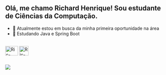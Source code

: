 ## Olá, me chamo Richard Henrique! Sou estudante de Ciências da Computação. 

- 🔭 Atualmente estou em busca da minha primeira oportunidade na área
- 🌱 Estudando Java e Spring Boot


<div style="display: inline_block"><br>
  <img align="center" alt="Ric-java" height="30" width="40" src="https://icongr.am/devicon/java-original.svg?size=128&color=currentColor">
  <img align="center" alt="Ric-springBoot" height="30" width="30" src="https://img.icons8.com/?size=100&id=90519&format=png&color=000000">
  
</div>

##

<div>
  <a href="https://www.linkedin.com/in/richard-henrique/" target="_blank"><img src="https://img.shields.io/badge/-LinkedIn-%230077B5?style=for-the-badge&logo=linkedin&logoColor=white" target="_blank"></a> 
</div>
